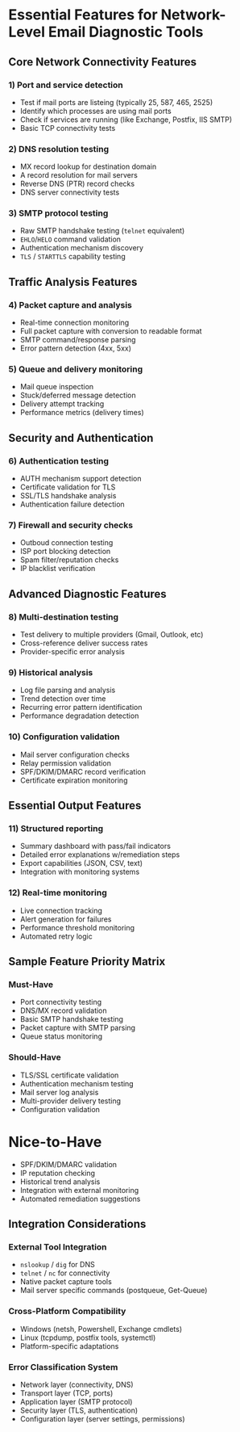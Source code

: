 # Essential Features for Network-Level Email Diagnostic Tools

## Core Network Connectivity Features
### 1) Port and service detection
- Test if mail ports are listeing (typically 25, 587, 465, 2525)
- Identify which processes are using mail ports
- Check if services are running (like Exchange, Postfix, IIS SMTP)
- Basic TCP connectivity tests

### 2) DNS resolution testing
- MX record lookup for destination domain
- A record resolution for mail servers
- Reverse DNS (PTR) record checks
- DNS server connectivity tests

### 3) SMTP protocol testing
- Raw SMTP handshake testing (`telnet` equivalent)
- `EHLO`/`HELO` command validation
- Authentication mechanism discovery
- `TLS` / `STARTTLS` capability testing

## Traffic Analysis Features
### 4) Packet capture and analysis
- Real-time connection monitoring
- Full packet capture with conversion to readable format
- SMTP command/response parsing
- Error pattern detection (4xx, 5xx)

### 5) Queue and delivery monitoring
- Mail queue inspection
- Stuck/deferred message detection
- Delivery attempt tracking
- Performance metrics (delivery times)

## Security and Authentication
### 6) Authentication testing
- AUTH mechanism support detection
- Certificate validation for TLS
- SSL/TLS handshake analysis
- Authentication failure detection

### 7) Firewall and security checks
- Outboud connection testing
- ISP port blocking detection
- Spam filter/reputation checks
- IP blacklist verification

## Advanced Diagnostic Features
### 8) Multi-destination testing
- Test delivery to multiple providers (Gmail, Outlook, etc)
- Cross-reference deliver success rates
- Provider-specific error analysis

### 9) Historical analysis
- Log file parsing and analysis
- Trend detection over time
- Recurring error pattern identification
- Performance degradation detection

### 10) Configuration validation
- Mail server configuration checks
- Relay permission validation
- SPF/DKIM/DMARC record verification
- Certificate expiration monitoring

## Essential Output Features
### 11) Structured reporting
- Summary dashboard with pass/fail indicators
- Detailed error explanations w/remediation steps
- Export capabilities (JSON, CSV, text)
- Integration with monitoring systems

### 12) Real-time monitoring
- Live connection tracking
- Alert generation for failures
- Performance threshold monitoring
- Automated retry logic

## Sample Feature Priority Matrix
### Must-Have
- Port connectivity testing
- DNS/MX record validation
- Basic SMTP handshake testing
- Packet capture with SMTP parsing
- Queue status monitoring

### Should-Have
- TLS/SSL certificate validation
- Authentication mechanism testing
- Mail server log analysis
- Multi-provider delivery testing
- Configuration validation

# Nice-to-Have
- SPF/DKIM/DMARC validation
- IP reputation checking
- Historical trend analysis
- Integration with external monitoring
- Automated remediation suggestions

## Integration Considerations
### External Tool Integration
- `nslookup` / `dig` for DNS
- `telnet` / `nc` for connectivity
- Native packet capture tools
- Mail server specific commands (postqueue, Get-Queue)

### Cross-Platform Compatibility
- Windows (netsh, Powershell, Exchange cmdlets)
- Linux (tcpdump, postfix tools, systemctl)
- Platform-specific adaptations

### Error Classification System
- Network layer (connectivity, DNS)
- Transport layer (TCP, ports)
- Application layer (SMTP protocol)
- Security layer (TLS, authentication)
- Configuration layer (server settings, permissions)